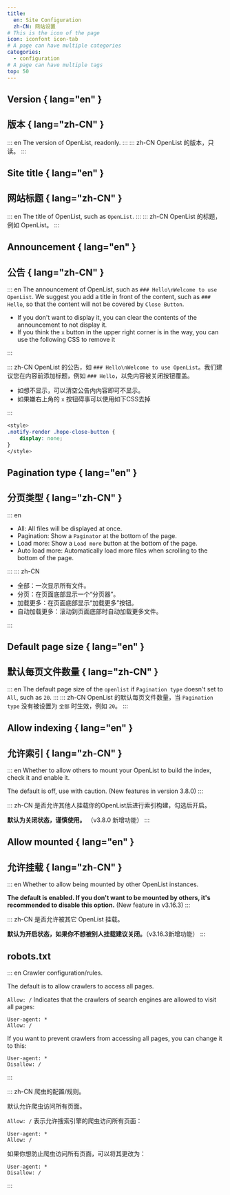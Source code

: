 ```yaml
---
title:
  en: Site Configuration
  zh-CN: 网站设置
# This is the icon of the page
icon: iconfont icon-tab
# A page can have multiple categories
categories:
  - configuration
# A page can have multiple tags
top: 50
---
```


## Version { lang="en" }

## 版本 { lang="zh-CN" }

::: en
The version of OpenList, readonly.
:::
::: zh-CN
OpenList 的版本，只读。
:::

## Site title { lang="en" }

## 网站标题 { lang="zh-CN" }

::: en
The title of OpenList, such as `OpenList`.
:::
::: zh-CN
OpenList 的标题，例如 OpenList。
:::

## Announcement { lang="en" }

## 公告 { lang="zh-CN" }

::: en
The announcement of OpenList, such as `### Hello\nWelcome to use OpenList`. We suggest you add a title in front of the content, such as `### Hello`, so that the content will not be covered by `Close Button`.

- If you don't want to display it, you can clear the contents of the announcement to not display it.
- If you think the `x` button in the upper right corner is in the way, you can use the following CSS to remove it

:::

::: zh-CN
OpenList 的公告，如 `### Hello\nWelcome to use OpenList`。我们建议您在内容前添加标题，例如 `### Hello`，以免内容被关闭按钮覆盖。

- 如想不显示，可以清空公告内内容即可不显示。
- 如果嫌右上角的 `x` 按钮碍事可以使用如下CSS去掉

:::

```css
<style>
.notify-render .hope-close-button {
    display: none;
}
</style>
```

## Pagination type { lang="en" }

## 分页类型 { lang="zh-CN" }

::: en

- All: All files will be displayed at once.
- Pagination: Show a `Paginator` at the bottom of the page.
- Load more: Show a `Load more` button at the bottom of the page.
- Auto load more: Automatically load more files when scrolling to the bottom of the page.

:::
::: zh-CN

- 全部：一次显示所有文件。
- 分页：在页面底部显示一个“分页器”。
- 加载更多：在页面底部显示“加载更多”按钮。
- 自动加载更多：滚动到页面底部时自动加载更多文件。

:::

## Default page size { lang="en" }

## 默认每页文件数量 { lang="zh-CN" }

::: en
The default page size of the `openlist` if `Pagination type` doesn't set to `All`, such as `20`.
:::
::: zh-CN
OpenList 的默认每页文件数量，当 `Pagination type` 没有被设置为 `全部` 时生效，例如 `20`。
:::

## Allow indexing { lang="en" }

## 允许索引 { lang="zh-CN" }

::: en
Whether to allow others to mount your OpenList to build the index, check it and enable it.

The default is off, use with caution. (New features in version 3.8.0)
:::

::: zh-CN
是否允许其他人挂载你的OpenList后进行索引构建，勾选后开启。

**默认为关闭状态，谨慎使用。** （v3.8.0 新增功能）
:::

## Allow mounted { lang="en" }

## 允许挂载 { lang="zh-CN" }

::: en
Whether to allow being mounted by other OpenList instances.

**The default is enabled. If you don't want to be mounted by others, it's recommended to disable this option.** (New feature in v3.16.3)
:::

::: zh-CN
是否允许被其它 OpenList 挂载。

**默认为开启状态，如果你不想被别人挂载建议关闭。**（v3.16.3新增功能）
:::

## robots.txt

::: en
Crawler configuration/rules.

The default is to allow crawlers to access all pages.

`Allow: /` Indicates that the crawlers of search engines are allowed to visit all pages:

```txt{2}
User-agent: *
Allow: /
```

If you want to prevent crawlers from accessing all pages, you can change it to this:

```txt{2}
User-agent: *
Disallow: /
```

:::

::: zh-CN
爬虫的配置/规则。

默认允许爬虫访问所有页面。

`Allow: /` 表示允许搜索引擎的爬虫访问所有页面：

```txt{2}
User-agent: *
Allow: /
```

如果你想防止爬虫访问所有页面，可以将其更改为：

```txt{2}
User-agent: *
Disallow: /
```

:::
